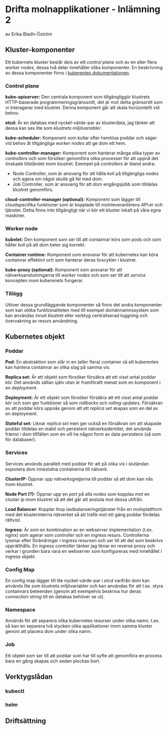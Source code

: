 # Drifta molnapplikationer - Inlämning 2

av Erika Bladh-Öström

## Kluster-komponenter

Ett kubernets kluster består dels av ett _control plane_ och av en eller flera _worker nodes_, dessa två delar innehåller olika komponenter. En beskrivning av dessa komponenter finns i [kuberentes dokumentationen](https://kubernetes.io/docs/concepts/overview/components/).

### Control plane

**kube-apiserver:** Den centrala komponent som tillgängliggör klustrets HTTP-baserade programmeringsgränssnitt, det är mot detta gränssnitt som vi interagerar med klustret. Denna komponent går att skala horizontellt vid behov.

**etcd:** Är en databas med nyckel-värde-par av klusterdata, jag tänker att dessa kan ses lite som _klustrets miljövariabler_.

**kube-scheduler:** Komponent som kollar efter hemlösa poddar och säger vid behov åt tillgängliga _worker nodes_ att ge dom ett hem.

**kube-controller-manager:** Komponent som hanterar många olika typer av _controllers_ och som försöker genomföra olika processer för att uppnå det önskade tillståndet inom klustret. Exempel på _controllers_ är bland andra: 

- Node Controller, som är ansvarig för att hålla koll på tillgängliga _nodes_ och agera om något skulle gå fel med dom.
- Job Controller, som är ansvarig för att dom engångsjobb som tilldelas klustret genomförs.

**cloud-controller-manager (optional):** Komponent som lägger till cloudspecifika funktioner som är kopplade till molnleverantörens API:er och tjänster. Detta finns inte tillgängligt när vi kör ett kluster lokalt på våra egna maskiner.

### Worker node

**kubelet:** Den komponent som ser till att containrar körs som pods och som håller koll på att dom beter sig korrekt.

**Container runtime:** Komponent som ansvarar för att kubernetes kan köra containrar effektivt och som hanterar deras livscykler i klustret.

**kube-proxy (optional):** Komponent som ansvarar för att nätverksanslutningarna till _worker nodes_ och som ser till att _service_ koncepten inom kuberenets fungerar.

### Tillägg

Utöver dessa grundläggande komponenter så finns det andra komponenter som kan utöka funktionaliteten med till exempel domännamnssystem som kan användas innuti klustret eller verktyg centraliserad loggning och övervakning av resurs användning.

## Kubernetes objekt

### Poddar

**Pod:** En abstraktion som slår in en (eller flera) container så att kuberentes kan hantera containrar av olika slag på samma vis.

**Replica set:** Är ett objekt som försöker försäkra att ett visst antal poddar kör. Det används sällan själv utan är framförallt menat som en komponent i en _deployment_.

**Deployment:** Är ett objekt som försöker försäkra att ett visst antal poddar kör och som ger funktioner så som _rollbacks_ och _rolling updates_. Försäkran av att poddar körs uppnås genom att ett _replica set_ skapas som en del av en deployment.

**Stateful set:** Liknar _replica set_ men ger också en försäkran om att skapade poddar tilldelas en stabil och persistent nätverksidentitet, det används främst i dom tillfällen som en vill ha någon form av data persistens (så som för databaser).

### Services

Services används parallelt med poddar för att på olika vis i slutändan exponera dom inneslutna containerna till nätverk.

**ClusterIP:** Öppnar upp nätverksgrejjerna till poddar så att dom kan nås inom klustret.

**Node Port (?):** Öppnar upp en port på alla nodes som kopplas mot en _cluster ip_ inom klustret så att det går att ansluta mot dessa utifrån.

**Load Balancer:** Kopplar ihop lastbalanseringstjänster från en molnplattform med det klusterinterna nätverket så att trafik mot ett gäng poddar fördelas rättvist.

**Ingress:** Är som en kombination av en webserver implementation (t.ex. nginx) som agerar som _controller_ och en ingress resurs. Controllerna lyssnar efter förändringar i ingress resursen och ser till att det som beskrivs upprätthålls. En _ingress controller_ tänker jag liknar en reverse proxy och verkar i grunden bara vara en webserver som konfigureras med innehållet i ingress objekt.

### Config Map

En config map lägger till lite nyckel-värde-par i _etcd_ varifrån dom kan används lite som klustrets miljövariabler och kan användas för att t.ex. styra containrars beteenden (genom att exempelvis beskriva hur deras _connection string_ till en databas behöver se ut).

### Namespace

Används för att separera olika kubernetes resurser under olika namn, t.ex. så kan en separera två stycken olika applikationer inom samma kluster genom att placera dom under olika namn.

### Job

Ett objekt som ser till att poddar som har till syfte att genomföra en process bara en gång skapas och sedan plockas bort.

## Verktygslådan

### kubectl

### helm

## Driftsättning
